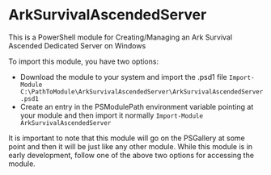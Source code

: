 # ArkSurvivalAscendedServer
This is a PowerShell module for Creating/Managing an Ark Survival Ascended Dedicated Server on Windows

To import this module, you have two options:
  - Download the module to your system and import the .psd1 file
    `Import-Module C:\PathToModule\ArkSurvivalAscendedServer\ArkSurvivalAscendedServer.psd1`
  - Create an entry in the PSModulePath environment variable pointing at your module and then import it normally
    `Import-Module ArkSurvivalAscendedServer`

It is important to note that this module will go on the PSGallery at some point and then it will be just like any other module. While this module is in early development, follow one of the above two options for accessing the module.